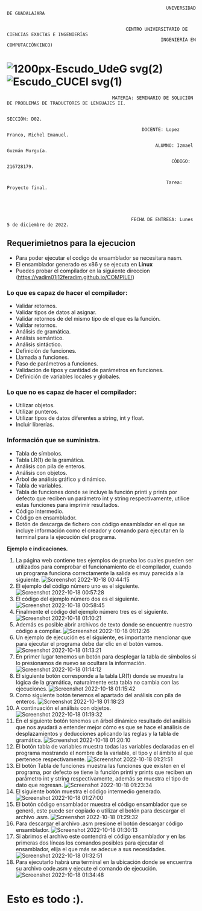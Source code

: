 
                                                               UNIVERSIDAD DE GUADALAJARA


                                                CENTRO UNIVERSITARIO DE CIENCIAS EXACTAS E INGENIERÍAS
                                                             INGENIERÍA EN COMPUTACIÓN(INCO)

#   ![1200px-Escudo_UdeG svg(2)](https://user-images.githubusercontent.com/86133272/196335527-b623efcf-04dd-4c40-9843-29dec1ab1eff.png)    ![Escudo_CUCEI svg(1)](https://user-images.githubusercontent.com/86133272/196344534-8bf06142-5fdc-4b7e-a47f-9a9e54896898.png)
               
                                           MATERIA: SEMINARIO DE SOLUCIÓN DE PROBLEMAS DE TRADUCTORES DE LENGUAJES II. 

                                                                   SECCIÓN: D02.

                                                      DOCENTE: Lopez Franco, Michel Emanuel.

                                                           ALUMNO: Izmael Guzmán Murguía.

                                                                 CÓDIGO: 216728179.


                                                               Tarea: Proyecto final.





                                                  FECHA DE ENTREGA: Lunes 5 de diciembre de 2022.




##                                Requerimietnos para la ejecucion
*   Para poder ejecutar el codigo de ensamblador se necesitara nasm.
*   El ensamblador generado es x86 y se ejecuta en __Linux__
*   Puedes probar el compilador en la siguiente direccion (https://vadim01j12feradim.github.io/COMPILE/)
###                                Lo que es capaz de hacer el compilador:
*  Validar retornos.
*  Validar tipos de datos al asignar.
*  Validar retornos de del mismo tipo de el que es la función.
*  Validar retornos.
*  Análisis de gramática.
*  Análisis semántico.
*  Análisis sintáctico.
*  Definición de funciones.
*  Llamada a funciones.
*  Paso de parámetros a funciones.
*  Validación de tipos y cantidad de parámetros en funciones.
*  Definición de variables locales y globales.
###                              Lo que no es capaz de hacer el compilador:
*  Utilizar objetos.
*  Utilizar punteros.
*  Utilizar tipos de datos diferentes a string, int y float.
*  Incluir librerías.
###                               Información que se suministra.
*  Tabla de símbolos.
*  Tabla LR(1) de la gramática.
*  Análisis con pila de enteros.
*  Análisis con objetos.
*  Árbol de análisis gráfico y dinámico.
*  Tabla de variables.
*  Tabla de funciones donde se incluye la función printi y prints por defecto que reciben un parámetro int y string respectivamente, utilice estas funciones para imprimir resultados.
*  Código intermedio.
*  Código en ensamblador.
*  Botón de descarga de fichero con código ensamblador en el que se incluye información como el creador y comando para ejecutar en la terminal para la ejecución del programa.

**Ejemplo e indicaciones.**

1. La página web contiene tres ejemplos de prueba los cuales pueden ser utilizados para comprobar el funcionamiento de el compilador, cuando un programa funciona correctamente la salida es muy parecida a la siguiente.
![Screenshot 2022-10-18 00:44:15](https://user-images.githubusercontent.com/86133272/196357014-fc587b7d-8ff1-4b2b-9d8e-b4c8b50de09b.png)
2. El ejemplo del código número uno es el siguiente.
![Screenshot 2022-10-18 00:57:28](https://user-images.githubusercontent.com/86133272/196357228-2649d7d5-85c6-4b54-82b6-e48356e823ee.png)
3. El código del ejemplo número dos es el siguiente.
 ![Screenshot 2022-10-18 00:58:45](https://user-images.githubusercontent.com/86133272/196357280-8eddda57-b21f-4e7f-b8f4-4a8afb8ad38b.png)
4. Finalmente el código del ejemplo número tres es el siguiente.
![Screenshot 2022-10-18 01:10:21](https://user-images.githubusercontent.com/86133272/196357309-cf6bca6c-e3db-4719-bbc6-653c5df5e3e3.png)
5. Además es posible abrir archivos de texto donde se encuentre nuestro código a compilar.
![Screenshot 2022-10-18 01:12:26](https://user-images.githubusercontent.com/86133272/196357331-a8a497ae-3005-46a3-8d1e-29cbd808beb8.png)
6. Un ejemplo de ejecución es el siguiente, es importante mencionar que para ejecutar el programa debe dar clic en el botón vamos.
![Screenshot 2022-10-18 01:13:21](https://user-images.githubusercontent.com/86133272/196357352-2a8a3d1f-eba4-47c8-bc63-8a6926749564.png)
7. En primer lugar tenemos un botón para desplegar la tabla de símbolos si lo presionamos de nuevo se ocultara la información.
![Screenshot 2022-10-18 01:14:12](https://user-images.githubusercontent.com/86133272/196357385-2da0bb37-585f-4b14-81f6-f3ac21530f91.png)
8. El siguiente botón corresponde a la tabla LR(1) donde se muestra la lógica de la gramática, naturalmente esta tabla no cambia con las ejecuciones.
![Screenshot 2022-10-18 01:15:42](https://user-images.githubusercontent.com/86133272/196357417-0eeb2fd7-2ef0-4dd6-bd0d-443d85af36e4.png)
9. Como siguiente botón tenemos el apartado del análisis con pila de enteros.
![Screenshot 2022-10-18 01:18:23](https://user-images.githubusercontent.com/86133272/196357450-d0dc2f65-d7aa-4a70-ba06-5fc3fb689c73.png)
10. A continuación el análisis con objetos.
![Screenshot 2022-10-18 01:19:32](https://user-images.githubusercontent.com/86133272/196357475-e2ce2251-fec5-4c76-9b13-c9921a342ec7.png)
11. En el siguiente botón tenemos un árbol dinámico resultado del análisis que nos ayudará a entender mejor cómo es que se hace el análisis de desplazamientos y deducciones aplicando las reglas y la tabla de gramática.
![Screenshot 2022-10-18 01:20:10](https://user-images.githubusercontent.com/86133272/196357498-18dccaa0-f376-4e8a-9c43-c5f864f972b3.png)
12. El botón tabla de variables muestra todas las variables declaradas en el programa mostrando el nombre de la variable, el tipo y el ámbito al que pertenece respectivamente.
![Screenshot 2022-10-18 01:21:51](https://user-images.githubusercontent.com/86133272/196357532-ff6035bd-186f-436c-85b2-3239480a95f8.png)
13. El botón Tabla de funciones muestra las funciones que existen en el programa, por defecto se tiene la función printi y prints que reciben un parámetro int y string respectivamente, además se muestra el tipo de dato que regresan.
![Screenshot 2022-10-18 01:23:34](https://user-images.githubusercontent.com/86133272/196357638-ebace8d1-a65c-4754-b02c-d9ce09d49ed7.png)
14. El siguiente botón muestra el código intermedio generado.
![Screenshot 2022-10-18 01:27:00](https://user-images.githubusercontent.com/86133272/196357661-1f8cf5a2-86f9-4aeb-a2db-4dcb54b6ded0.png)
15. El botón código ensamblador muestra el código ensamblador que se generó, este puede ser copiado o utilizar el botón para descargar el archivo .asm.
![Screenshot 2022-10-18 01:29:32](https://user-images.githubusercontent.com/86133272/196357681-62011b2a-1967-402c-9f00-ce452eb8336b.png)
16. Para descargar el archivo .asm presione el botón descargar código ensamblador.
![Screenshot 2022-10-18 01:30:13](https://user-images.githubusercontent.com/86133272/196357742-4af40c6e-da77-4c19-a5dc-7a951d6ab4ed.png)
17. Si abrimos el archivo este contendrá el código ensamblador y en las primeras dos líneas los comandos posibles para ejecutar el ensamblador, elija el que más se adecue a sus necesidades.
![Screenshot 2022-10-18 01:32:51](https://user-images.githubusercontent.com/86133272/196357766-289115c0-33a8-496e-ae3a-91b8ce9c88ef.png)
18. Para ejecutarlo habrá una terminal en la ubicación donde se encuentra su archivo code.asm y ejecute el comando de ejecución.
![Screenshot 2022-10-18 01:34:48](https://user-images.githubusercontent.com/86133272/196357786-f81cd3ac-714f-42f3-9197-206f50733510.png)

# Esto es todo  :).

